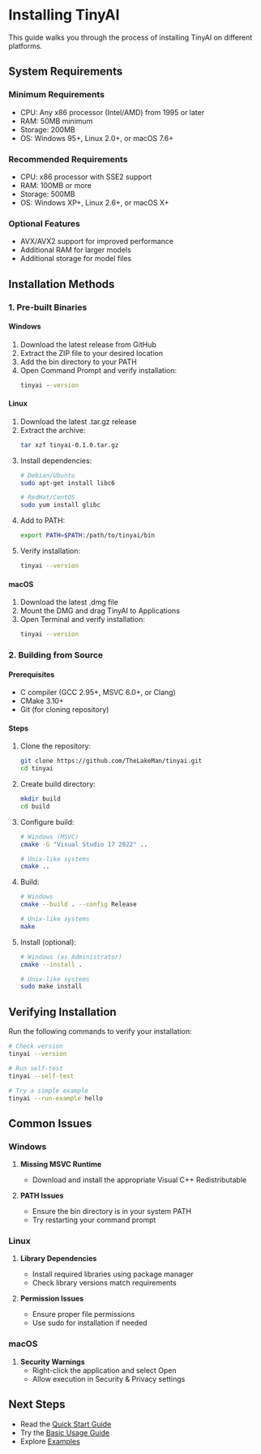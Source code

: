 # Installing TinyAI

This guide walks you through the process of installing TinyAI on different platforms.

## System Requirements

### Minimum Requirements
- CPU: Any x86 processor (Intel/AMD) from 1995 or later
- RAM: 50MB minimum
- Storage: 200MB
- OS: Windows 95+, Linux 2.0+, or macOS 7.6+

### Recommended Requirements
- CPU: x86 processor with SSE2 support
- RAM: 100MB or more
- Storage: 500MB
- OS: Windows XP+, Linux 2.6+, or macOS X+

### Optional Features
- AVX/AVX2 support for improved performance
- Additional RAM for larger models
- Additional storage for model files

## Installation Methods

### 1. Pre-built Binaries

#### Windows
1. Download the latest release from GitHub
2. Extract the ZIP file to your desired location
3. Add the bin directory to your PATH
4. Open Command Prompt and verify installation:
   ```cmd
   tinyai --version
   ```

#### Linux
1. Download the latest .tar.gz release
2. Extract the archive:
   ```bash
   tar xzf tinyai-0.1.0.tar.gz
   ```
3. Install dependencies:
   ```bash
   # Debian/Ubuntu
   sudo apt-get install libc6
   
   # RedHat/CentOS
   sudo yum install glibc
   ```
4. Add to PATH:
   ```bash
   export PATH=$PATH:/path/to/tinyai/bin
   ```
5. Verify installation:
   ```bash
   tinyai --version
   ```

#### macOS
1. Download the latest .dmg file
2. Mount the DMG and drag TinyAI to Applications
3. Open Terminal and verify installation:
   ```bash
   tinyai --version
   ```

### 2. Building from Source

#### Prerequisites
- C compiler (GCC 2.95+, MSVC 6.0+, or Clang)
- CMake 3.10+
- Git (for cloning repository)

#### Steps
1. Clone the repository:
   ```bash
   git clone https://github.com/TheLakeMan/tinyai.git
   cd tinyai
   ```

2. Create build directory:
   ```bash
   mkdir build
   cd build
   ```

3. Configure build:
   ```bash
   # Windows (MSVC)
   cmake -G "Visual Studio 17 2022" ..
   
   # Unix-like systems
   cmake ..
   ```

4. Build:
   ```bash
   # Windows
   cmake --build . --config Release
   
   # Unix-like systems
   make
   ```

5. Install (optional):
   ```bash
   # Windows (as Administrator)
   cmake --install .
   
   # Unix-like systems
   sudo make install
   ```

## Verifying Installation

Run the following commands to verify your installation:

```bash
# Check version
tinyai --version

# Run self-test
tinyai --self-test

# Try a simple example
tinyai --run-example hello
```

## Common Issues

### Windows
1. **Missing MSVC Runtime**
   - Download and install the appropriate Visual C++ Redistributable

2. **PATH Issues**
   - Ensure the bin directory is in your system PATH
   - Try restarting your command prompt

### Linux
1. **Library Dependencies**
   - Install required libraries using package manager
   - Check library versions match requirements

2. **Permission Issues**
   - Ensure proper file permissions
   - Use sudo for installation if needed

### macOS
1. **Security Warnings**
   - Right-click the application and select Open
   - Allow execution in Security & Privacy settings

## Next Steps

- Read the [Quick Start Guide](quickstart.md)
- Try the [Basic Usage Guide](basic-usage.md)
- Explore [Examples](../examples/) 